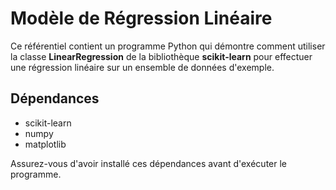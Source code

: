  # Modèle de Régression Linéaire

Ce référentiel contient un programme Python qui démontre comment utiliser la classe **LinearRegression** de la bibliothèque **scikit-learn** pour effectuer une régression linéaire sur un ensemble de données d'exemple.

## Dépendances
- scikit-learn
- numpy
- matplotlib

Assurez-vous d'avoir installé ces dépendances avant d'exécuter le programme.

